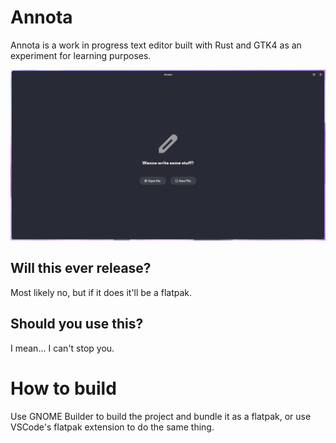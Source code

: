 # Annota

Annota is a work in progress text editor built with Rust and GTK4 as an experiment for learning purposes.

![Main window](./data/resources/screenshots/1.png)

## Will this ever release?
Most likely no, but if it does it'll be a flatpak.

## Should you use this?
I mean... I can't stop you.

# How to build

Use GNOME Builder to build the project and bundle it as a flatpak, or use VSCode's flatpak extension to do the same thing.